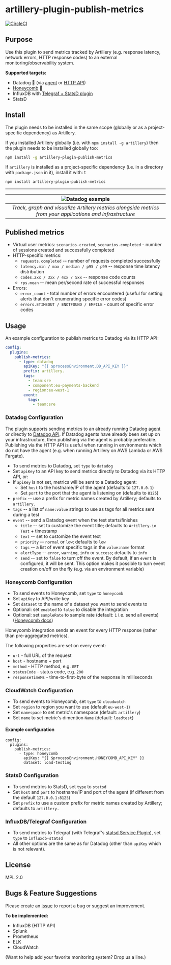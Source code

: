 # artillery-plugin-publish-metrics

[![CircleCI](https://circleci.com/gh/artilleryio/artillery-plugin-publish-metrics.svg?style=svg)](https://circleci.com/gh/artilleryio/artillery-plugin-publish-metrics)

## Purpose

Use this plugin to send metrics tracked by Artillery (e.g. response latency, network errors, HTTP response codes) to an external monitoring/observability system.

**Supported targets:**

- Datadog :dog: (via [agent](https://docs.datadoghq.com/agent/) or [HTTP API](https://docs.datadoghq.com/api/))
- [Honeycomb](https://honeycomb.io) :bee:
- InfluxDB with [Telegraf + StatsD plugin](https://github.com/influxdata/telegraf/tree/master/plugins/inputs/statsd)
- StatsD


## Install

The plugin needs to be installed in the same scope (globally or as a project-specific dependency) as Artillery.

If you installed Artillery globally (i.e. with `npm install -g artillery`) then the plugin needs to be installed globally too:

```sh
npm install -g artillery-plugin-publish-metrics
```

If `artillery` is installed as a project-specific dependency (i.e. in a directory with `package.json` in it), install it with:
t
```sh
npm install artillery-plugin-publish-metrics
```

----
| ![Datadog example](./doc/datadog.png) |
|:--:|
| *Track, graph and visualize Artillery metrics alongside metrics from your applications and infrastructure* |

## Published metrics

- Virtual user metrics: `scenarios.created`, `scenarios.completed` - number of sessions created and successfully completed
- HTTP-specific metrics:
  - `requests.completed` -- number of requests completed successfully
  - `latency.min / max / median / p95 / p99` -- response time latency distribution
  - `codes.2xx / 3xx / 4xx / 5xx` -- response code counts
  - `rps.mean` -- mean per/second rate of successful responses
- Errors:
  - `error_count` - total number of errors encountered (useful for setting alerts that don't enumerating specific error codes)
  - `errors.ETIMEOUT / ENOTFOUND / EMFILE` - count of specific error codes

## Usage

An example configuration to publish metrics to Datadog via its HTTP API:

```yaml
config:
  plugins:
    publish-metrics:
      - type: datadog
        apiKey: "{{ $processEnvironment.DD_API_KEY }}"
        prefix: artillery.
        tags:
          - team:sre
          - component:eu-payments-backend
          - region:eu-west-1
        event:
          tags:
            - team:sre
```

### Datadog Configuration

The plugin supports sending metrics to an already running Datadog [agent](https://docs.datadoghq.com/agent/) or directly to [Datadog API](https://docs.datadoghq.com/api/). If Datadog agents have already been set up on your infrastructure, then publishing via the agent is probably preferable. Publishing via the HTTP API is useful when running in environments which do not have the agent (e.g. when running Artillery on AWS Lambda or AWS Fargate).

- To send metrics to Datadog, set `type` to `datadog`
- Set `apiKey` to an API key to send metrics directly to Datadog via its HTTP API, or:
- If `apiKey` is not set, metrics will be sent to a Datadog agent:
  - Set `host` to the hostname/IP of the agent (defaults to `127.0.0.1`)
  - Set `port` to the port that the agent is listening on (defaults to `8125`)
- `prefix` -- use a prefix for metric names created by Artillery; defaults to `artillery.`
- `tags` -- a list of `name:value` strings to use as tags for all metrics sent during a test
- `event` -- send a Datadog event when the test starts/finishes
  - `title` -- set to customize the event title; defaults to `Artillery.io Test` + timestamp
  - `text` -- set to customize the event text
  - `priority` -- `normal` or `low`; defaults to `low`
  - `tags` -- a list of event specific tags in the `value:name` format
  - `alertType` -- `error`, `warning`, `info` or `success`; defaults to `info`
  - `send` -- set to `false` to turn off the event. By default, if an `event` is configured, it will be sent. This option makes it possible to turn event creation on/off on the fly (e.g. via an environment variable)

### Honeycomb Configuration

- To send events to Honeycomb, set `type` to `honeycomb`
- Set `apiKey` to API/write key
- Set `dataset` to the name of a dataset you want to send events to
- Optional: set `enabled` to `false` to disable the integration
- Optional: set `sampleRate` to sample rate (default: `1` i.e. send all events) ([Honeycomb docs](https://doc.esdoc.org/github.com/honeycombio/libhoney-js/class/src/libhoney.js~Libhoney.html#instance-set-sampleRate))

Honeycomb integration sends an event for every HTTP response (rather than pre-aggregated metrics).

The following properties are set on every event:

- `url` - full URL of the request
- `host` - hostname + port
- `method` - HTTP method, e.g. `GET`
- `statusCode` - status code, e.g. `200`
- `responseTimeMs` - time-to-first-byte of the response in milliseconds

### CloudWatch Configuration
- To send events to Honeycomb, set `type` to `cloudwatch`
- Set `region` to region you want to use (default `eu-west-1`)
- Set `namespace` to set metric's namespace (default: `artillery`) 
- Set `name` to set metric's dimention `Name` (default: `loadtest`) 

#### Example configuration

```
config:
  plugins:
    publish-metrics:
      - type: honeycomb
        apiKey: "{{ $processEnvironment.HONEYCOMB_API_KEY" }}
        dataset: load-testing
```

### StatsD Configuration

- To send metrics to StatsD, set `type` to `statsd`
- Set `host` and `port` to hostname/IP and port of the agent (if different from the default `127.0.0.1:8125`)
- Set `prefix` to use a custom prefix for metric names created by Artillery; defaults to `artillery.`

### InfluxDB/Telegraf Configuration

- To send metrics to Telegraf (with Telegraf's [statsd Service Plugin](https://github.com/influxdata/telegraf/tree/master/plugins/inputs/statsd)), set `type` to `influxdb-statsd`
- All other options are the same as for Datadog (other than `apiKey` which is not relevant).

## License

MPL 2.0

## Bugs & Feature Suggestions

Please create an [issue](https://github.com/artilleryio/artillery/issues) to report a bug or suggest an improvement.

**To be implemented:**

- InfluxDB (HTTP API)
- Splunk
- Prometheus
- ELK
- CloudWatch

(Want to help add your favorite monitoring system? Drop us a line.)
